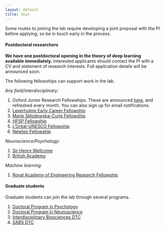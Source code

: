 ```yaml
---
layout: default
title: Join
---
```





Some routes to joining the lab require developing a joint proposal with the PI before applying, so be in touch early in the process.

#### Postdoctoral researchers


**We have one postdoctoral opening in the theory of deep learning available immediately.** Interested applicants should contact the PI with a CV and statement of research interests. Full application details will be announced soon.


The following fellowships can support work in the lab.

*Any field/interdisciplinary:*
1. Oxford Junior Research Fellowships. These are announced [here](https://gazette.web.ox.ac.uk/current-jobs-and-vacancies), and refreshed every month. You can also sign up for email notifications.  
2. [Leverhulme Early Career Fellowship](https://www.leverhulme.ac.uk/early-career-fellowships)
3. [Marie Skłodowska-Curie Fellowship](https://ec.europa.eu/research/mariecurieactions/actions/individual-fellowships_en) 
4. [HFSP Fellowship](https://www.hfsp.org/funding/hfsp-funding/postdoctoral-fellowships)
5. [L’Oréal-UNESCO Fellowship](https://www.forwomeninscience.com/en/fellowships/563719035)
6. [Newton Fellowship](https://royalsociety.org/grants-schemes-awards/grants/newton-international/) 


*Neuroscience/Psychology:*
1. [Sir Henry Wellcome](https://wellcome.ac.uk/funding/sir-henry-wellcome-postdoctoral-fellowships)
2. [British Academy](https://www.thebritishacademy.ac.uk/funding/british-academy-postdoctoral-fellowships)

*Machine learning:*
1. [Royal Academy of Engineering Research Fellowship](https://www.raeng.org.uk/grants-and-prizes/grants/support-for-research/raeng-research-fellowship/how-to-apply)




#### Graduate students

Graduate students can join the lab through several programs. 
1. [Doctoral Program in Psychology](https://www.psy.ox.ac.uk/study/graduate/dphil_EP)
2. [Doctoral Program in Neuroscience](https://www.neuroscience.ox.ac.uk/1-plus-3-Doctoral-Programme-in-Neuroscience)
3. [Interdisciplinary Biosciences DTC](http://www.biodtp.ox.ac.uk/dtc.html)
4. [SABS DTC](https://www.ox.ac.uk/admissions/graduate/courses/sustainable-approaches-biomedical-science?wssl=1)